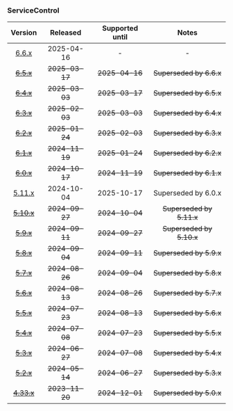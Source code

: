 ### ServiceControl

| Version   | Released       | Supported until   | Notes                             |
|:---------:|:--------------:|:-----------------:|:---------------------------------:|
| [6.6.x](https://www.nuget.org/packages/Particular.PlatformSample.ServiceControl/6.6.3) | 2025-04-16     | -                 | -                                 |
| [~~6.5.x~~](https://www.nuget.org/packages/Particular.PlatformSample.ServiceControl/6.5.3) | ~~2025-03-17~~ | ~~2025-04-16~~    | ~~Superseded by 6.6.x~~           |
| [~~6.4.x~~](https://www.nuget.org/packages/Particular.PlatformSample.ServiceControl/6.4.0) | ~~2025-03-03~~ | ~~2025-03-17~~    | ~~Superseded by 6.5.x~~           |
| [~~6.3.x~~](https://www.nuget.org/packages/Particular.PlatformSample.ServiceControl/6.3.2) | ~~2025-02-03~~ | ~~2025-03-03~~    | ~~Superseded by 6.4.x~~           |
| [~~6.2.x~~](https://www.nuget.org/packages/Particular.PlatformSample.ServiceControl/6.2.1) | ~~2025-01-24~~ | ~~2025-02-03~~    | ~~Superseded by 6.3.x~~           |
| [~~6.1.x~~](https://www.nuget.org/packages/Particular.PlatformSample.ServiceControl/6.1.2) | ~~2024-11-19~~ | ~~2025-01-24~~    | ~~Superseded by 6.2.x~~           |
| [~~6.0.x~~](https://www.nuget.org/packages/Particular.PlatformSample.ServiceControl/6.0.1) | ~~2024-10-17~~ | ~~2024-11-19~~    | ~~Superseded by 6.1.x~~           |
| [5.11.x](https://www.nuget.org/packages/Particular.PlatformSample.ServiceControl/5.11.8) | 2024-10-04     | 2025-10-17        | Superseded by 6.0.x               |
| [~~5.10.x~~](https://www.nuget.org/packages/Particular.PlatformSample.ServiceControl/5.10.0) | ~~2024-09-27~~ | ~~2024-10-04~~    | ~~Superseded by 5.11.x~~          |
| [~~5.9.x~~](https://www.nuget.org/packages/Particular.PlatformSample.ServiceControl/5.9.2) | ~~2024-09-11~~ | ~~2024-09-27~~    | ~~Superseded by 5.10.x~~          |
| [~~5.8.x~~](https://www.nuget.org/packages/Particular.PlatformSample.ServiceControl/5.8.0) | ~~2024-09-04~~ | ~~2024-09-11~~    | ~~Superseded by 5.9.x~~           |
| [~~5.7.x~~](https://www.nuget.org/packages/Particular.PlatformSample.ServiceControl/5.7.1) | ~~2024-08-26~~ | ~~2024-09-04~~    | ~~Superseded by 5.8.x~~           |
| [~~5.6.x~~](https://www.nuget.org/packages/Particular.PlatformSample.ServiceControl/5.6.1) | ~~2024-08-13~~ | ~~2024-08-26~~    | ~~Superseded by 5.7.x~~           |
| [~~5.5.x~~](https://www.nuget.org/packages/Particular.PlatformSample.ServiceControl/5.5.2) | ~~2024-07-23~~ | ~~2024-08-13~~    | ~~Superseded by 5.6.x~~           |
| [~~5.4.x~~](https://www.nuget.org/packages/Particular.PlatformSample.ServiceControl/5.4.1) | ~~2024-07-08~~ | ~~2024-07-23~~    | ~~Superseded by 5.5.x~~           |
| [~~5.3.x~~](https://www.nuget.org/packages/Particular.PlatformSample.ServiceControl/5.3.0) | ~~2024-06-27~~ | ~~2024-07-08~~    | ~~Superseded by 5.4.x~~           |
| [~~5.2.x~~](https://www.nuget.org/packages/Particular.PlatformSample.ServiceControl/5.2.4) | ~~2024-05-14~~ | ~~2024-06-27~~    | ~~Superseded by 5.3.x~~           |
| [~~4.33.x~~](https://www.nuget.org/packages/Particular.PlatformSample.ServiceControl/4.33.5) | ~~2023-11-20~~ | ~~2024-12-01~~    | ~~Superseded by 5.0.x~~           |

